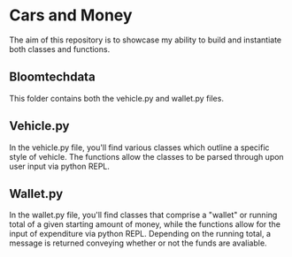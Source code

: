 # Cars and Money
The aim of this repository is to showcase my ability to build and instantiate both classes and functions.

## Bloomtechdata
This folder contains both the vehicle.py and wallet.py files.

## Vehicle.py

In the vehicle.py file, you'll find various classes which outline a specific style of vehicle. The functions allow the classes to be parsed through upon user input via python REPL. 

## Wallet.py

In the wallet.py file, you'll find classes that comprise a "wallet" or running total of a given starting amount of money, while the functions allow for the input of expenditure via python REPL. Depending on the running total, a message is returned conveying whether or not the funds are avaliable. 
